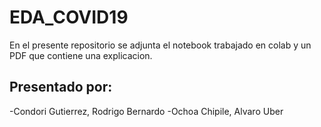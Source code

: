 # EDA_COVID19
En el presente repositorio se adjunta el notebook trabajado en colab y un PDF que contiene una explicacion.

## Presentado por:
-Condori Gutierrez, Rodrigo Bernardo
-Ochoa Chipile, Alvaro Uber
